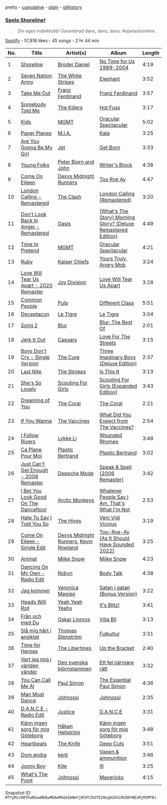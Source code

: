 pretty - [cumulative](/playlists/cumulative/37i9dQZF1DX3IN93M08EFq.md) - [plain](/playlists/plain/37i9dQZF1DX3IN93M08EFq) - [githistory](https://github.githistory.xyz/mackorone/spotify-playlist-archive/blob/main/playlists/plain/37i9dQZF1DX3IN93M08EFq)

### [Spela Shoreline!](https://open.spotify.com/playlist/37i9dQZF1DX3IN93M08EFq)

> Din egen indieklubb! Garanterad dans, dans, dans\. \#spelashoreline

[Spotify](https://open.spotify.com/user/spotify) - 57,816 likes - 45 songs - 2 hr 44 min

| No. | Title | Artist(s) | Album | Length |
|---|---|---|---|---|
| 1 | [Shoreline](https://open.spotify.com/track/2nK30KDjrDHRedyIcHTOQS) | [Broder Daniel](https://open.spotify.com/artist/0IcwumPFXL1XWQ0Z9CCuCV) | [No Time for Us 1989\-2004](https://open.spotify.com/album/5ebnp3ecKxew3JNAHxxTb5) | 4:19 |
| 2 | [Seven Nation Army](https://open.spotify.com/track/3dPQuX8Gs42Y7b454ybpMR) | [The White Stripes](https://open.spotify.com/artist/4F84IBURUo98rz4r61KF70) | [Elephant](https://open.spotify.com/album/6D9urpsOWWKtYvF6PaorGE) | 3:52 |
| 3 | [Take Me Out](https://open.spotify.com/track/20I8RduZC2PWMWTDCZuuAN) | [Franz Ferdinand](https://open.spotify.com/artist/0XNa1vTidXlvJ2gHSsRi4A) | [Franz Ferdinand](https://open.spotify.com/album/0vi5ePiEHrGZJF7QhnDW2z) | 3:57 |
| 4 | [Somebody Told Me](https://open.spotify.com/track/6PwjJ58I4t7Mae9xfZ9l9v) | [The Killers](https://open.spotify.com/artist/0C0XlULifJtAgn6ZNCW2eu) | [Hot Fuss](https://open.spotify.com/album/4piJq7R3gjUOxnYs6lDCTg) | 3:17 |
| 5 | [Kids](https://open.spotify.com/track/1jJci4qxiYcOHhQR247rEU) | [MGMT](https://open.spotify.com/artist/0SwO7SWeDHJijQ3XNS7xEE) | [Oracular Spectacular](https://open.spotify.com/album/6mm1Skz3JE6AXneya9Nyiv) | 5:02 |
| 6 | [Paper Planes](https://open.spotify.com/track/1ixbwbeBi5ufN4noUKmW5a) | [M.I.A.](https://open.spotify.com/artist/0QJIPDAEDILuo8AIq3pMuU) | [Kala](https://open.spotify.com/album/2xoj2gYed3IYmGWn3owSfu) | 3:25 |
| 7 | [Are You Gonna Be My Girl](https://open.spotify.com/track/305WCRhhS10XUcH6AEwZk6) | [Jet](https://open.spotify.com/artist/5ypxebeHEIXjMtJb17uJlI) | [Get Born](https://open.spotify.com/album/6NrLpQCPYrNS3kVWxDgIlg) | 3:33 |
| 8 | [Young Folks](https://open.spotify.com/track/4dyx5SzxPPaD8xQIid5Wjj) | [Peter Bjorn and John](https://open.spotify.com/artist/6u11Qbko2N2hP4lTBYjX86) | [Writer's Block](https://open.spotify.com/album/5g4E06cxsFEMFE9hSekAt2) | 4:36 |
| 9 | [Come On Eileen](https://open.spotify.com/track/3MrWxJaD2AT0W9DjWF64Vm) | [Dexys Midnight Runners](https://open.spotify.com/artist/4QTVePrFu1xuGM9K0kNXkk) | [Too Rye Ay](https://open.spotify.com/album/7nCWzcMZanUBPZgZaKpzM6) | 4:47 |
| 10 | [London Calling \- Remastered](https://open.spotify.com/track/5jzma6gCzYtKB1DbEwFZKH) | [The Clash](https://open.spotify.com/artist/3RGLhK1IP9jnYFH4BRFJBS) | [London Calling \(Remastered\)](https://open.spotify.com/album/6FCzvataOZh68j8OKzOt9a) | 3:20 |
| 11 | [Don't Look Back In Anger \- Remastered](https://open.spotify.com/track/12dU3vAh6AFoJkisorfoUl) | [Oasis](https://open.spotify.com/artist/2DaxqgrOhkeH0fpeiQq2f4) | [\(What's The Story\) Morning Glory? \(Deluxe Remastered Edition\)](https://open.spotify.com/album/6tOe4eAF8xNhEkl9WyvsE4) | 4:49 |
| 12 | [Time to Pretend](https://open.spotify.com/track/4iG2gAwKXsOcijVaVXzRPW) | [MGMT](https://open.spotify.com/artist/0SwO7SWeDHJijQ3XNS7xEE) | [Oracular Spectacular](https://open.spotify.com/album/6mm1Skz3JE6AXneya9Nyiv) | 4:21 |
| 13 | [Ruby](https://open.spotify.com/track/2fAIfPLrPUTW1AmJRR428Q) | [Kaiser Chiefs](https://open.spotify.com/artist/0LbLWjaweRbO4FDKYlbfNt) | [Yours Truly, Angry Mob](https://open.spotify.com/album/4J2DGuw6IwLdEwQL94msiU) | 3:24 |
| 14 | [Love Will Tear Us Apart \- 2020 Remaster](https://open.spotify.com/track/34iOH7LY3vme5rQxsVILZ4) | [Joy Division](https://open.spotify.com/artist/432R46LaYsJZV2Gmc4jUV5) | [Love Will Tear Us Apart](https://open.spotify.com/album/0u0CJa9zwFbGSU8JWQYS5G) | 3:28 |
| 15 | [Common People](https://open.spotify.com/track/2fXKyAyPrEa24c6PJyqznF) | [Pulp](https://open.spotify.com/artist/36E7oYfz3LLRto6l2WmDcD) | [Different Class](https://open.spotify.com/album/3ly9T2L4pqTZijFgQssd3x) | 5:51 |
| 16 | [Deceptacon](https://open.spotify.com/track/5773KSWFzg9kCc8yazjbSt) | [Le Tigre](https://open.spotify.com/artist/2n6FviARgtjjimZXu18uRM) | [Le Tigre](https://open.spotify.com/album/0dSSZGzoukzrFBnG07J45i) | 3:04 |
| 17 | [Song 2](https://open.spotify.com/track/3GfOAdcoc3X5GPiiXmpBjK) | [Blur](https://open.spotify.com/artist/7MhMgCo0Bl0Kukl93PZbYS) | [Blur: The Best Of](https://open.spotify.com/album/1bgkxe4t0HNeLn9rhrx79x) | 2:01 |
| 18 | [Jerk It Out](https://open.spotify.com/track/5XMjXjwCkJVmk0AHm7z8IV) | [Caesars](https://open.spotify.com/artist/4rGrN4XDYhP6dUAZMvcuHr) | [Love For The Streets](https://open.spotify.com/album/2ucS4apziMY7gaBIQc2tal) | 3:15 |
| 19 | [Boys Don't Cry \- Single Version](https://open.spotify.com/track/4dneV7C1yDt9UtyxrQY375) | [The Cure](https://open.spotify.com/artist/7bu3H8JO7d0UbMoVzbo70s) | [Three Imaginary Boys \(Deluxe Edition\)](https://open.spotify.com/album/7gPql7GFpBMOxeO80vMMsC) | 2:37 |
| 20 | [Last Nite](https://open.spotify.com/track/3SUusuA9jH1v6PVwtYMbdv) | [The Strokes](https://open.spotify.com/artist/0epOFNiUfyON9EYx7Tpr6V) | [Is This It](https://open.spotify.com/album/2k8KgmDp9oHrmu0MIj4XDE) | 3:13 |
| 21 | [She's So Lovely](https://open.spotify.com/track/0wG4gampO24nC7VKm5pxjg) | [Scouting For Girls](https://open.spotify.com/artist/2wpJOPmf1TIOzrB9mzHifd) | [Scouting For Girls \(Expanded Edition\)](https://open.spotify.com/album/6kX0sZ1DFl2TE3e7SNJbkV) | 3:43 |
| 22 | [Dreaming of You](https://open.spotify.com/track/6ebxt3Iylxe0GcEuUGlIvb) | [The Coral](https://open.spotify.com/artist/6OiHleP2bHM18dXq4aZQWt) | [The Coral](https://open.spotify.com/album/6Fhnezpt7TKojq1ufkZ5qA) | 2:21 |
| 23 | [If You Wanna](https://open.spotify.com/track/6Ca3uEAuun3HusTUiIXKs1) | [The Vaccines](https://open.spotify.com/artist/0Ak6DLKHtpR6TEEnmcorKA) | [What Did You Expect from The Vaccines?](https://open.spotify.com/album/2T0iwqVWzr4Y63x4kKO5DW) | 2:54 |
| 24 | [I Follow Rivers](https://open.spotify.com/track/336ZYcU6poBWi3s8yzRcAD) | [Lykke Li](https://open.spotify.com/artist/6oBm8HB0yfrIc9IHbxs6in) | [Wounded Rhymes](https://open.spotify.com/album/43uf0nTu6b5ReBCoQkLtsF) | 3:48 |
| 25 | [Ca Plane Pour Moi](https://open.spotify.com/track/4sf4Lq52b2iCoAgpge7a9g) | [Plastic Bertrand](https://open.spotify.com/artist/1KeIof0zqga5ojkmOKg88P) | [Plastic Bertrand](https://open.spotify.com/album/1hbQEk8Dpx3OS6MrZZ4wbq) | 3:02 |
| 26 | [Just Can't Get Enough \- 2006 Remaster](https://open.spotify.com/track/0xuXRQJfxmdP6gvfDe2Z4L) | [Depeche Mode](https://open.spotify.com/artist/762310PdDnwsDxAQxzQkfX) | [Speak & Spell \(2006 Remaster\)](https://open.spotify.com/album/0ntg4L6zjosDII94zoyboq) | 3:42 |
| 27 | [I Bet You Look Good On The Dancefloor](https://open.spotify.com/track/29EkMZmUNz1WsuzaMtVo1i) | [Arctic Monkeys](https://open.spotify.com/artist/7Ln80lUS6He07XvHI8qqHH) | [Whatever People Say I Am, That's What I'm Not](https://open.spotify.com/album/0ndGMh4twJNzPpr5XtHTR2) | 2:53 |
| 28 | [Hate To Say I Told You So](https://open.spotify.com/track/6xxXrNJnnsQNLdgNk8S4y8) | [The Hives](https://open.spotify.com/artist/4DToQR3aKrHQSSRzSz8Nzt) | [Veni Vidi Vicious](https://open.spotify.com/album/7lbksDekncvHf1FfZ5y1li) | 3:19 |
| 29 | [Come On Eileen \- Single Edit](https://open.spotify.com/track/58VaIfHQzC0jflv7zEWyoZ) | [Dexys Midnight Runners](https://open.spotify.com/artist/4QTVePrFu1xuGM9K0kNXkk), [Kevin Rowland](https://open.spotify.com/artist/7ipGLKpbyUOKFaji4MY19m) | [Too\-Rye\-Ay \(As It Should Have Sounded 2022\)](https://open.spotify.com/album/6JvOKlgjSQmr5BJnXSpI6h) | 3:25 |
| 30 | [Animal](https://open.spotify.com/track/6vSq5q5DCs1IvwKIq53hj2) | [Miike Snow](https://open.spotify.com/artist/4l1cKWYW591xnwEGxpUg3J) | [Miike Snow](https://open.spotify.com/album/3EqIz9KGQakhATc71OGQQi) | 4:23 |
| 31 | [Dancing On My Own \- Radio Edit](https://open.spotify.com/track/7g13jf3zqlP5S68Voo5v9m) | [Robyn](https://open.spotify.com/artist/6UE7nl9mha6s8z0wFQFIZ2) | [Body Talk](https://open.spotify.com/album/0Rzg7fqyWE39G6wKipxrns) | 4:38 |
| 32 | [Jag kommer](https://open.spotify.com/track/5M2y8QdDepGYMsWyxhoxQU) | [Veronica Maggio](https://open.spotify.com/artist/2OIWxN9xUhgUHkeUCWCaNs) | [Satan i gatan \(Bonus Version\)](https://open.spotify.com/album/2fOs6I0CgvaZj9agU8EAlH) | 3:22 |
| 33 | [Heads Will Roll](https://open.spotify.com/track/4WiIscpBgQFm5qIyjoH7M4) | [Yeah Yeah Yeahs](https://open.spotify.com/artist/3TNt4aUIxgfy9aoaft5Jj2) | [It's Blitz!](https://open.spotify.com/album/4dBMwYZJ84lj8HRTdL8Toj) | 3:41 |
| 34 | [Från och med Du](https://open.spotify.com/track/6sjGsKuInpaK3uoaWGe22W) | [Oskar Linnros](https://open.spotify.com/artist/3E8Mx37sikkaFoX5DRecLi) | [Vilja Bli](https://open.spotify.com/album/2jCYbQBRefZrTeMXIMIsNp) | 3:13 |
| 35 | [Slå mig hårt i ansiktet](https://open.spotify.com/track/2Lv9FudgITbthtKK1B5wxY) | [Thomas Stenström](https://open.spotify.com/artist/2DWNa2o3BbsIHeBq7Iu6E7) | [Fulkultur](https://open.spotify.com/album/5S7JB8Sx5tVQGIewXZlr9X) | 3:31 |
| 36 | [Time for Heroes](https://open.spotify.com/track/4J4LjEe33yN6gLmPib0nqz) | [The Libertines](https://open.spotify.com/artist/4fSPtBgFPZzygkY6MehwQ7) | [Up the Bracket](https://open.spotify.com/album/4iddETnfRjPwoPCo9PjeyX) | 2:40 |
| 37 | [Vart jag mig i världen vänder](https://open.spotify.com/track/7nLMZKhfkFZLr9rz4VyOpF) | [Den svenska björnstammen](https://open.spotify.com/artist/0NyrvUybTePmsuED5vZi4G) | [Ett fel närmare rätt](https://open.spotify.com/album/5GkyGLEWLO3RNzZAmOZgLt) | 3:32 |
| 38 | [You Can Call Me Al](https://open.spotify.com/track/6wLr2oR8eqUG5Beleh2Crm) | [Paul Simon](https://open.spotify.com/artist/2CvCyf1gEVhI0mX6aFXmVI) | [The Essential Paul Simon](https://open.spotify.com/album/4kdOH3s9cRL9YykvHFpSlD) | 4:36 |
| 39 | [Man Must Dance](https://open.spotify.com/track/7FxmsmphMyy09gdqGHeqFC) | [Johnossi](https://open.spotify.com/artist/0k5NrYJAazGYrIhzrDslcT) | [Johnossi](https://open.spotify.com/album/79mwxuh2n3TUVp0lGfSoec) | 2:35 |
| 40 | [D.A.N.C.E \- Radio Edit](https://open.spotify.com/track/3gcmn2CtOE9SjBevmvGVEk) | [Justice](https://open.spotify.com/artist/1gR0gsQYfi6joyO1dlp76N) | [D.A.N.C.E](https://open.spotify.com/album/6cg0y0EJpRzfVbKGCgVMf7) | 3:31 |
| 41 | [Känn ingen sorg för mig Göteborg](https://open.spotify.com/track/2yz5IaQLnO8WBCIWMXoRBS) | [Håkan Hellström](https://open.spotify.com/artist/3H7Ez7cwaYw4L3ELy4v3Lc) | [Känn ingen sorg för mig Göteborg](https://open.spotify.com/album/3GLyWjI7skSDxKOBEhAhUE) | 3:48 |
| 42 | [Heartbeats](https://open.spotify.com/track/2YacpExEbX9tF8IbFlFOo4) | [The Knife](https://open.spotify.com/artist/7eQZTqEMozBcuSubfu52i4) | [Deep Cuts](https://open.spotify.com/album/1iqMDM4Io1tnDDl58NGeVJ) | 3:51 |
| 43 | [Dom andra](https://open.spotify.com/track/1yU51sZHtxvZHlni32lgxM) | [kent](https://open.spotify.com/artist/4KXp3xtaz1wWXnu5u34eVX) | [Vapen & ammunition](https://open.spotify.com/album/2DGzTm2R2v3G0IjnxXtP3Y) | 3:46 |
| 44 | [Jonny Boy](https://open.spotify.com/track/1TWtyAi8boF1JbzWpFMChL) | [Kite](https://open.spotify.com/artist/0nhhoDCycjsJVHS8sk4vzW) | [III](https://open.spotify.com/album/566D06wiMbyLObuhYOPFM5) | 3:25 |
| 45 | [What's The Point](https://open.spotify.com/track/6pkmsBSvrgzFgkIIMQJxVw) | [Johnossi](https://open.spotify.com/artist/0k5NrYJAazGYrIhzrDslcT) | [Mavericks](https://open.spotify.com/album/59MXLAWsbAbq9nANWwFzTY) | 4:15 |

Snapshot ID: `MTYyMzc0OTEwNSwwMDAwMDAwMGQ4ZmNmYjNlMTZkOTE2Nzg0ZmViM2Q0YWExMjM2MTBi`
